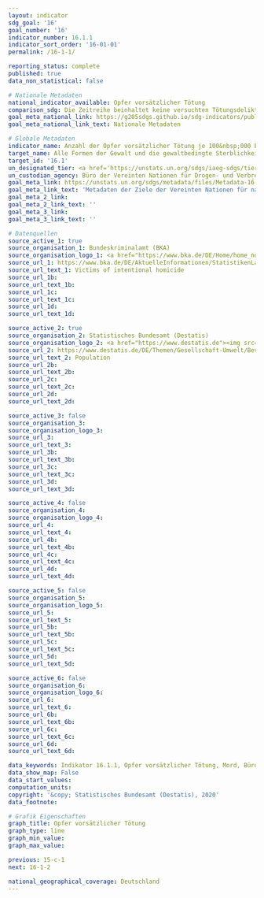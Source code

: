 ```yaml
---
layout: indicator
sdg_goal: '16'
goal_number: '16'
indicator_number: 16.1.1
indicator_sort_order: '16-01-01'
permalink: /16-1-1/

reporting_status: complete
published: true
data_non_statistical: false

# Nationale Metadaten
national_indicator_available: Opfer vorsätzlicher Tötung
comparison_sdg: Die Zeitreihe beinhaltet keine versuchten Tötungsdelikte.
goal_meta_national_link: https://g205sdgs.github.io/sdg-indicators/public/MetaDe/16.1.1.pdf
goal_meta_national_link_text: Nationale Metadaten

# Globale Metadaten
indicator_name: Anzahl der Opfer vorsätzlicher Tötung je 100&nbsp;000 Einwohner, nach Geschlecht und Alter
target_name: Alle Formen der Gewalt und die gewaltbedingte Sterblichkeit überall deutlich verringern
target_id: '16.1'
un_designated_tier: <a href='https://unstats.un.org/sdgs/iaeg-sdgs/tier-classification/' title='Klicken Sie hier um weitere Informationen zur UN-Tier-Klassifikation zu erhalten.'>Tier I</a>
un_custodian_agency: Büro der Vereinten Nationen für Drogen- und Verbrechensbekämpfung (UNODC)/Weltgesundheitsorganisation (WHO)
goal_meta_link: https://unstats.un.org/sdgs/metadata/files/Metadata-16-01-01.pdf
goal_meta_link_text: 'Metadaten der Ziele der Vereinten Nationen für nachhaltige Entwicklung'
goal_meta_2_link: 
goal_meta_2_link_text: ''
goal_meta_3_link: 
goal_meta_3_link_text: ''

# Datenquellen
source_active_1: true
source_organisation_1: Bundeskriminalamt (BKA)
source_organisation_logo_1: <a href="https://www.bka.de/DE/Home/home_node.html;jsessionid=080F94561A7C38E2777BF7B3E8EBD07C.live0612"><img src="https://g205sdgs.github.io/sdg-indicators/public/OrgImgDe/bka.png" alt="Logo bka" style="height:60px; width:148px"/></a>
source_url_1: https://www.bka.de/DE/AktuelleInformationen/StatistikenLagebilder/PolizeilicheKriminalstatistik/PKS2016/Zeitreihen/zeitreihenOpfer.html?nn=65720
source_url_text_1: Victims of intentional homicide
source_url_1b: 
source_url_text_1b: 
source_url_1c: 
source_url_text_1c: 
source_url_1d: 
source_url_text_1d: 

source_active_2: true
source_organisation_2: Statistisches Bundesamt (Destatis)
source_organisation_logo_2: <a href="https://www.destatis.de"><img src="https://g205sdgs.github.io/sdg-indicators/public/OrgImgDe/destatis.png" alt="Logo destatis" style="height:60px; width:148px"/></a>
source_url_2: https://www.destatis.de/DE/Themen/Gesellschaft-Umwelt/Bevoelkerung/Bevoelkerungsstand/_inhalt.html?cms_gtp=151954_list%253D2
source_url_text_2: Population
source_url_2b: 
source_url_text_2b: 
source_url_2c: 
source_url_text_2c: 
source_url_2d: 
source_url_text_2d: 

source_active_3: false
source_organisation_3: 
source_organisation_logo_3: 
source_url_3: 
source_url_text_3: 
source_url_3b: 
source_url_text_3b: 
source_url_3c: 
source_url_text_3c: 
source_url_3d: 
source_url_text_3d: 

source_active_4: false
source_organisation_4: 
source_organisation_logo_4: 
source_url_4: 
source_url_text_4: 
source_url_4b: 
source_url_text_4b: 
source_url_4c: 
source_url_text_4c: 
source_url_4d: 
source_url_text_4d: 

source_active_5: false
source_organisation_5: 
source_organisation_logo_5: 
source_url_5: 
source_url_text_5: 
source_url_5b: 
source_url_text_5b: 
source_url_5c: 
source_url_text_5c: 
source_url_5d: 
source_url_text_5d: 

source_active_6: false
source_organisation_6: 
source_organisation_logo_6: 
source_url_6: 
source_url_text_6: 
source_url_6b: 
source_url_text_6b: 
source_url_6c: 
source_url_text_6c: 
source_url_6d: 
source_url_text_6d: 

data_keywords: Indikator 16.1.1, Opfer vorsätzlicher Tötung, Mord, Büro der Vereinten Nationen für Drogen- und Verbrechensbekämpfung (UNODC), Weltgesundheitsorganisation (WHO)
data_show_map: False
data_start_values: 
computation_units: 
copyright: '&copy; Statistisches Bundesamt (Destatis), 2020'
data_footnote: 

# Grafik Eigenschaften
graph_title: Opfer vorsätzlicher Tötung
graph_type: line
graph_min_value: 
graph_max_value: 

previous: 15-c-1
next: 16-1-2

national_geographical_coverage: Deutschland
---
```


